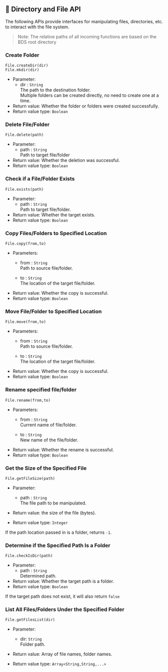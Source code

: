 ## 📂 Directory and File API 

The following APIs provide interfaces for manipulating files, directories, etc. to interact with the file system.

> Note: The relative paths of all incoming functions are based on the BDS root directory 

### Create Folder 

`File.createDir(dir)`  
`File.mkdir(dir)`

- Parameter: 
  - dir : `String`  
    The path to the destination folder.  
    Multiple folders can be created directly, no need to create one at a time. 
- Return value: Whether the folder or folders were created successfully.
- Return value type: `Boolean`

### Delete File/Folder

`File.delete(path)`

- Parameter: 
  - path : `String`  
    Path to target file/folder
- Return value: Whether the deletion was successful.
- Return value type: `Boolean`

### Check if a File/Folder Exists

`File.exists(path)`

- Parameter: 
  - path : `String`  
    Path to target file/folder.
- Return value: Whether the target exists.
- Return value type: `Boolean`

### Copy Files/Folders to Specified Location 

`File.copy(from,to)`

- Parameters: 
  - from : `String`  
    Path to source file/folder.

  - to : `String`  
    The location of the target file/folder.
- Return value: Whether the copy is successful.
- Return value type: `Boolean`

### Move File/Folder to Specified Location

`File.move(from,to)`

- Parameters: 
  - from : `String`  
    Path to source file/folder.

  - to : `String`  
    The location of the target file/folder.
- Return value: Whether the copy is successful.
- Return value type: `Boolean`

### Rename specified file/folder

`File.rename(from,to)`

- Parameters: 
  - from : `String`  
    Current name of file/folder.

  - to : `String`  
    New name of the file/folder.
- Return value: Whether the rename is successful.
- Return value type: `Boolean`

### Get the Size of the Specified File

`File.getFileSize(path)`

- Parameter: 
  - path : `String`  
    The file path to be manipulated.

- Return value: the size of the file (bytes).
- Return value type: `Integer`

If the path location passed in is a folder, returns `-1`.

### Determine if the Specified Path Is a Folder

`File.checkIsDir(path)`

- Parameter: 
  - path : `String`  
    Determined path.
- Return value: Whether the target path is a folder.
- Return value type: `Boolean`

If the target path does not exist, it will also return `false`

### List All Files/Folders Under the Specified Folder

`File.getFilesList(dir)`

- Parameter: 
  - dir: `String`  
    Folder path.

- Return value: Array of file names, folder names.
- Return value type: `Array<String,String,...>`
